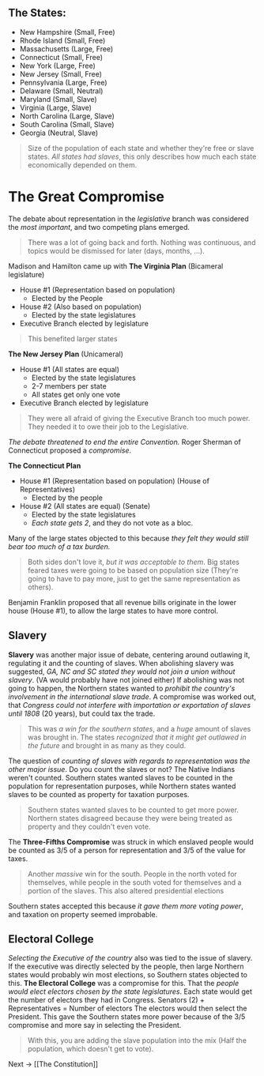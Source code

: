 ## The States:
- New Hampshire (Small, Free)
- Rhode Island (Small, Free)
- Massachusetts (Large, Free)
- Connecticut (Small, Free)
- New York (Large, Free)
- New Jersey (Small, Free)
- Pennsylvania (Large, Free)
- Delaware (Small, Neutral)
- Maryland (Small, Slave)
- Virginia (Large, Slave)
- North Carolina (Large, Slave)
- South Carolina (Small, Slave)
- Georgia (Neutral, Slave)

>Size of the population of each state and whether they're free or slave states.
>*All states had slaves*, this only describes how much each state economically depended on them.

# The Great Compromise
The debate about representation in the *legislative* branch was considered the *most important*, and two competing plans emerged.

> There was a lot of going back and forth. Nothing was continuous, and topics would be dismissed for later (days, months, ...).

Madison and Hamilton came up with **The Virginia Plan** (Bicameral legislature)
- House #1 (Representation based on population)
	- Elected by the People
- House #2 (Also based on population)
	- Elected by the state legislatures
- Executive Branch elected by legislature
> This benefited larger states

**The New Jersey Plan** (Unicameral)
- House #1 (All states are equal)
	- Elected by the state legislatures
	- 2-7 members per state
	- All states get only one vote
- Executive Branch elected by legislature

> They were all afraid of giving the Executive Branch too much power. They needed it to owe their job to the Legislative.

*The debate threatened to end the entire Convention.* Roger Sherman of Connecticut proposed a *compromise*.

**The Connecticut Plan**
- House #1 (Representation based on population) (House of Representatives)
	- Elected by the people
- House #2 (All states are equal) (Senate)
	- Elected by the state legislatures
	- *Each state gets 2*, and they do not vote as a bloc.

Many of the large states objected to this because *they felt they would still bear too much of a tax burden.*

> Both sides don't love it, *but it was acceptable to them*. Big states feared taxes were going to be based on population size (They're going to have to pay more, just to get the same representation as others).

Benjamin Franklin proposed that all revenue bills originate in the lower house (House #1), to allow the large states to have more control.
## Slavery
**Slavery** was another major issue of debate, centering around outlawing it, regulating it and the counting of slaves.
When abolishing slavery was suggested, *GA, NC and SC stated they would not join a union without slavery*. (VA would probably have not joined either)
If abolishing was not going to happen, the Northern states wanted to *prohibit the country's involvement in the international slave trade*.
A compromise was worked out, that *Congress could not interfere with importation or exportation of slaves until 1808* (20 years), but could tax the trade.
> This was *a win for the southern states*, and a *huge* amount of slaves was brought in. The states *recognized that it might get outlawed in the future* and brought in as many as they could.
	
The question of *counting of slaves with regards to representation was the other major issue*. Do you count the slaves or not? The Native Indians weren't counted.
Southern states wanted slaves to be counted in the population for representation purposes, while Northern states wanted slaves to be counted as property for taxation purposes.
> Southern states wanted slaves to be counted to get more power. Northern states disagreed because they were being treated as property and they couldn't even vote.

The **Three-Fifths Compromise** was struck in which enslaved people would be counted as 3/5 of a person for representation and 3/5 of the value for taxes.
> Another *massive* win for the south. People in the north voted for themselves, while people in the south voted for themselves and a portion of the slaves. This also altered presidential elections

Southern states accepted this because *it gave them more voting power*, and taxation on property seemed improbable.

## Electoral College
*Selecting the Executive of the country* also was tied to the issue of slavery.
If the executive was directly selected by the people, then large Northern states would probably win most elections, so Southern states objected to this.
**The Electoral College** was a compromise for this. That the *people would elect electors chosen by the state legislatures*.
Each state would get the number of electors they had in Congress.
Senators (2) + Representatives = Number of electors
The electors would then select the President.
This gave the Southern states more power because of the 3/5 compromise and more say in selecting the President.
> With this, you are adding the slave population into the mix (Half the population, which doesn't get to vote).

Next -> [[The Constitution]]